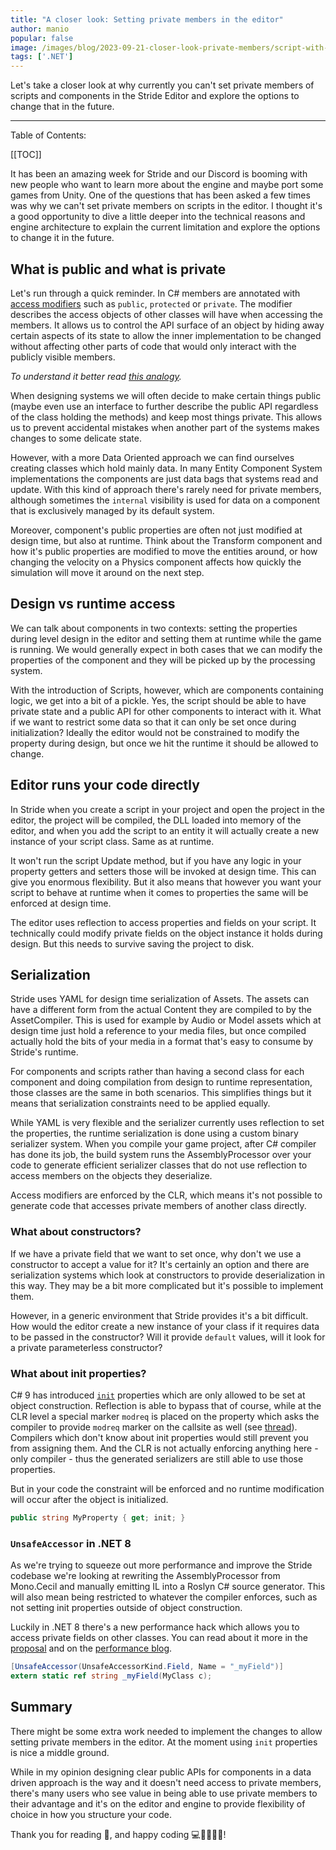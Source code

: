 ```yaml
---
title: "A closer look: Setting private members in the editor"
author: manio
popular: false
image: /images/blog/2023-09-21-closer-look-private-members/script-with-secrets.png
tags: ['.NET']
---
```


Let's take a closer look at why currently you can't set private members of scripts and components in the Stride Editor and explore the options to change that in the future.

---

Table of Contents:

[[TOC]]

It has been an amazing week for Stride and our Discord is booming with new people who want to learn more about the engine and maybe port some games from Unity. One of the questions that has been asked a few times was why we can't set private members on scripts in the editor. I thought it's a good opportunity to dive a little deeper into the technical reasons and engine architecture to explain the current limitation and explore the options to change it in the future.

## What is public and what is private

Let's run through a quick reminder. In C# members are annotated with [access modifiers](https://learn.microsoft.com/en-us/dotnet/csharp/programming-guide/classes-and-structs/access-modifiers)
such as `public`, `protected` or `private`. The modifier describes the access objects of other classes will have when accessing the members. It allows us to control the API surface of an object by hiding away certain aspects of its state to allow the inner implementation to be changed without affecting other parts of code that would only interact with the publicly visible members.

_To understand it better read [this analogy](https://cseducators.stackexchange.com/a/1246)._

When designing systems we will often decide to make certain things public (maybe even use an interface to further describe the public API regardless of the class holding the methods) and keep most things private. This allows us to prevent accidental mistakes when another part of the systems makes changes to some delicate state.

However, with a more Data Oriented approach we can find ourselves creating classes which hold mainly data. In many Entity Component System implementations the components are just data bags that systems read and update. With this kind of approach there's rarely need for private members, although sometimes the `internal` visibility is used for data on a component that is exclusively managed by its default system.

Moreover, component's public properties are often not just modified at design time, but also at runtime. Think about the Transform component and how it's public properties are modified to move the entities around, or how changing the velocity on a Physics component affects how quickly the simulation will move it around on the next step.

## Design vs runtime access

We can talk about components in two contexts: setting the properties during level design in the editor and setting them at runtime while the game is running. We would generally expect in both cases that we can modify the properties of the component and they will be picked up by the processing system. 

With the introduction of Scripts, however, which are components containing logic, we get into a bit of a pickle. Yes, the script should be able to have private state and a public API for other components to interact with it. What if we want to restrict some data so that it can only be set once during initialization? Ideally the editor would not be constrained to modify the property during design, but once we hit the runtime it should be allowed to change.

## Editor runs your code directly

In Stride when you create a script in your project and open the project in the editor, the project will be compiled, the DLL loaded into memory of the editor, and when you add the script to an entity it will actually create a new instance of your script class. Same as at runtime.

It won't run the script Update method, but if you have any logic in your property getters and setters those will be invoked at design time. This can give you enormous flexibility. But it also means that however you want your script to behave at runtime when it comes to properties the same will be enforced at design time.

The editor uses reflection to access properties and fields on your script. It technically could modify private fields on the object instance it holds during design. But this needs to survive saving the project to disk.

## Serialization

Stride uses YAML for design time serialization of Assets. The assets can have a different form from the actual Content they are compiled to by the AssetCompiler. This is used for example by Audio or Model assets which at design time just hold a reference to your media files, but once compiled actually hold the bits of your media in a format that's easy to consume by Stride's runtime.

For components and scripts rather than having a second class for each component and doing compilation from design to runtime representation, those classes are the same in both scenarios. This simplifies things but it means that serialization constraints need to be applied equally.

While YAML is very flexible and the serializer currently uses reflection to set the properties, the runtime serialization is done using a custom binary serializer system. When you compile your game project, after C# compiler has done its job, the build system runs the AssemblyProcessor over your code to generate efficient serializer classes that do not use reflection to access members on the objects they deserialize.

Access modifiers are enforced by the CLR, which means it's not possible to generate code that accesses private members of another class directly.

### What about constructors?

If we have a private field that we want to set once, why don't we use a constructor to accept a value for it? It's certainly an option and there are serialization systems which look at constructors to provide deserialization in this way. They may be a bit more complicated but it's possible to implement them.

However, in a generic environment that Stride provides it's a bit difficult. How would the editor create a new instance of your class if it requires data to be passed in the constructor? Will it provide `default` values, will it look for a private parameterless constructor?

### What about init properties?

C# 9 has introduced [`init`](https://learn.microsoft.com/en-us/dotnet/csharp/language-reference/keywords/init) properties which are only allowed to be set at object construction. Reflection is able to bypass that of course, while at the CLR level a special marker `modreq` is placed on the property which asks the compiler to provide `modreq` marker on the callsite as well (see [thread](https://stackoverflow.com/a/64749884)). Compilers which don't know about init properties would still prevent you from assigning them. And the CLR is not actually enforcing anything here - only compiler - thus the generated serializers are still able to use those properties.

But in your code the constraint will be enforced and no runtime modification will occur after the object is initialized.

```csharp
public string MyProperty { get; init; }
```

### `UnsafeAccessor` in .NET 8

As we're trying to squeeze out more performance and improve the Stride codebase we're looking at rewriting the AssemblyProcessor from Mono.Cecil and manually emitting IL into a Roslyn C# source generator. This will also mean being restricted to whatever the compiler enforces, such as not setting init properties outside of object construction.

Luckily in .NET 8 there's a new performance hack which allows you to access private fields on other classes. You can read about it more in the [proposal](https://github.com/dotnet/runtime/issues/90081) and on the [performance blog](https://devblogs.microsoft.com/dotnet/performance-improvements-in-net-8/#networking-primitives).

```csharp
[UnsafeAccessor(UnsafeAccessorKind.Field, Name = "_myField")]
extern static ref string _myField(MyClass c);
```

## Summary

There might be some extra work needed to implement the changes to allow setting private members in the editor. At the moment using `init` properties is nice a middle ground.

While in my opinion designing clear public APIs for components in a data driven approach is the way and it doesn't need access to private members, there's many users who see value in being able to use private members to their advantage and it's on the editor and engine to provide flexibility of choice in how you structure your code.

Thank you for reading 📖, and happy coding 💻👩‍💻👨‍💻!
